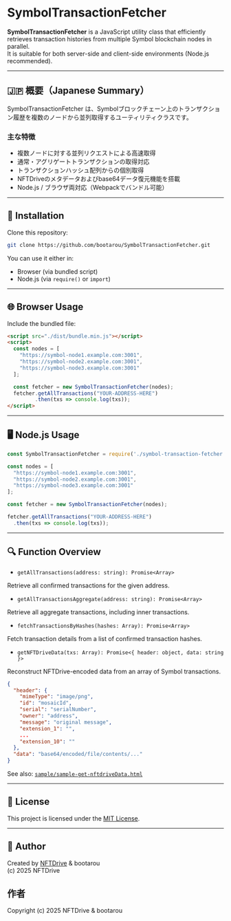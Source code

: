 
# SymbolTransactionFetcher

**SymbolTransactionFetcher** is a JavaScript utility class that efficiently retrieves transaction histories from multiple Symbol blockchain nodes in parallel.  
It is suitable for both server-side and client-side environments (Node.js recommended).

---

## 🇯🇵 概要（Japanese Summary）

SymbolTransactionFetcher は、Symbolブロックチェーン上のトランザクション履歴を複数のノードから並列取得するユーティリティクラスです。

### 主な特徴

- 複数ノードに対する並列リクエストによる高速取得
- 通常・アグリゲートトランザクションの取得対応
- トランザクションハッシュ配列からの個別取得
- NFTDriveのメタデータおよびbase64データ復元機能を搭載
- Node.js / ブラウザ両対応（Webpackでバンドル可能）

---

## 🔧 Installation

Clone this repository:

```bash
git clone https://github.com/bootarou/SymbolTransactionFetcher.git
```

You can use it either in:

- Browser (via bundled script)
- Node.js (via `require()` or `import`)

---

## 🌐 Browser Usage

Include the bundled file:

```html
<script src="./dist/bundle.min.js"></script>
<script>
  const nodes = [
    "https://symbol-node1.example.com:3001",
    "https://symbol-node2.example.com:3001",
    "https://symbol-node3.example.com:3001"
  ];

  const fetcher = new SymbolTransactionFetcher(nodes);
  fetcher.getAllTransactions("YOUR-ADDRESS-HERE")
         .then(txs => console.log(txs));
</script>
```

---

## 🖥️ Node.js Usage

```js
const SymbolTransactionFetcher = require('./symbol-transaction-fetcher.js');

const nodes = [
  "https://symbol-node1.example.com:3001",
  "https://symbol-node2.example.com:3001",
  "https://symbol-node3.example.com:3001"
];

const fetcher = new SymbolTransactionFetcher(nodes);

fetcher.getAllTransactions("YOUR-ADDRESS-HERE")
  .then(txs => console.log(txs));
```

---

## 🔍 Function Overview

- `getAllTransactions(address: string): Promise<Array>`

Retrieve all confirmed transactions for the given address.

- `getAllTransactionsAggregate(address: string): Promise<Array>`

Retrieve all aggregate transactions, including inner transactions.

- `fetchTransactionsByHashes(hashes: Array): Promise<Array>`

Fetch transaction details from a list of confirmed transaction hashes.

- `getNFTDriveData(txs: Array): Promise<{ header: object, data: string }>`

Reconstruct NFTDrive-encoded data from an array of Symbol transactions.

```json
{
  "header": {
    "mimeType": "image/png",
    "id": "mosaicId",
    "serial": "serialNumber",
    "owner": "address",
    "message": "original message",
    "extension_1": "",
    ...
    "extension_10": ""
  },
  "data": "base64/encoded/file/contents/..."
}
```

See also: [`sample/sample-get-nftdriveData.html`](./sample/sample-get-nftdriveData.html)

---

## 📄 License

This project is licensed under the [MIT License](./LICENSE.txt).

---

## 👤 Author

Created by [NFTDrive](https://nftdrive.net) & bootarou  
(c) 2025 NFTDrive

## 作者

Copyright (c) 2025 NFTDrive & bootarou
